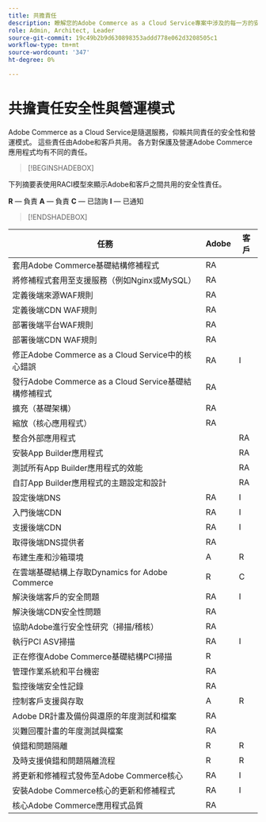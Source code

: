 ```yaml
---
title: 共擔責任
description: 瞭解您的Adobe Commerce as a Cloud Service專案中涉及的每一方的安全性責任。
role: Admin, Architect, Leader
source-git-commit: 19c49b2b9d630898353addd778e062d3208505c1
workflow-type: tm+mt
source-wordcount: '347'
ht-degree: 0%

---
```



# 共擔責任安全性與營運模式

Adobe Commerce as a Cloud Service是隨選服務，仰賴共同責任的安全性和營運模式。 這些責任由Adobe和客戶共用。 各方對保護及營運Adobe Commerce應用程式均有不同的責任。

>[!BEGINSHADEBOX]

下列摘要表使用RACI模型來顯示Adobe和客戶之間共用的安全性責任。

**R** — 負責
**A** — 負責
**C** — 已諮詢
**I** — 已通知

>[!ENDSHADEBOX]

| 任務 | Adobe | 客戶 |
| --- | --- | --- |
| 套用Adobe Commerce基礎結構修補程式 | RA | |
| 將修補程式套用至支援服務（例如Nginx或MySQL） | RA | |
| 定義後端來源WAF規則 | RA | |
| 定義後端CDN WAF規則 | RA | |
| 部署後端平台WAF規則 | RA | |
| 部署後端CDN WAF規則 | RA | |
| 修正Adobe Commerce as a Cloud Service中的核心錯誤 | RA | I |
| 發行Adobe Commerce as a Cloud Service基礎結構修補程式 | RA | |
| 擴充（基礎架構） | RA | |
| 縮放（核心應用程式） | RA | |
| 整合外部應用程式 | | RA |
| 安裝App Builder應用程式 | | RA |
| 測試所有App Builder應用程式的效能 | | RA |
| 自訂App Builder應用程式的主題設定和設計 | | RA |
| 設定後端DNS | RA | I |
| 入門後端CDN | RA | I |
| 支援後端CDN | RA | I |
| 取得後端DNS提供者 | RA | |
| 布建生產和沙箱環境 | A | R |
| 在雲端基礎結構上存取Dynamics for Adobe Commerce | R | C |
| 解決後端客戶的安全問題 | RA | I |
| 解決後端CDN安全性問題 | RA | |
| 協助Adobe進行安全性研究（掃描/稽核） | RA | |
| 執行PCI ASV掃描 | RA | I |
| 正在修復Adobe Commerce基礎結構PCI掃描 | R | |
| 管理作業系統和平台機密 | RA | |
| 監控後端安全性記錄 | RA | |
| 控制客戶支援與存取 | A | R |
| Adobe DR計畫及備份與還原的年度測試和檔案 | RA | |
| 災難回覆計畫的年度測試與檔案 | RA | |
| 偵錯和問題隔離 | R | R |
| 及時支援偵錯和問題隔離流程 | R | R |
| 將更新和修補程式發佈至Adobe Commerce核心 | RA | I |
| 安裝Adobe Commerce核心的更新和修補程式 | RA | I |
| 核心Adobe Commerce應用程式品質 | RA | |

